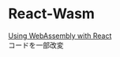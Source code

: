 # React-Wasm
[Using WebAssembly with React
](https://www.telerik.com/blogs/using-webassembly-with-react)  
コードを一部改変